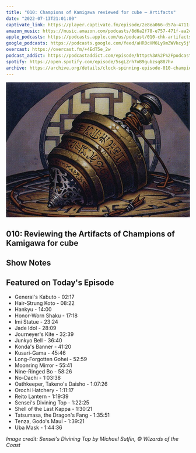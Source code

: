 ```yaml
---
title: "010: Champions of Kamigawa reviewed for cube — Artifacts"
date: "2022-07-13T21:01:00"
captivate_link: https://player.captivate.fm/episode/2e8ea066-d57a-4711-8c0f-7f86fd693395/
amazon_music: https://music.amazon.com/podcasts/8d6a2f78-e757-471f-aa2c-47afe84c72db/episodes/c9b46b3a-2527-4269-a144-0fab6ee3b79e/clock-spinning-010-chk-artifacts-review-champions-of-kamigawa
apple_podcasts: https://podcasts.apple.com/us/podcast/010-chk-artifacts-review-champions-of-kamigawa/id1611106302?i=1000569864048
google_podcasts: https://podcasts.google.com/feed/aHR0cHM6Ly9mZWVkcy5jYXB0aXZhdGUuZm0vY2xvY2stc3Bpbm5pbmcv/episode/MmU4ZWEwNjYtZDU3YS00NzExLThjMGYtN2Y4NmZkNjkzMzk1?sa=X&ved=0CAUQkfYCahcKEwiQic3p3ff4AhUAAAAAHQAAAAAQAQ
overcast: https://overcast.fm/+4EdT5e_2w
podcast_addict: https://podcastaddict.com/episode/https%3A%2F%2Fpodcasts.captivate.fm%2Fmedia%2F7bd1c8d8-6ede-4e52-8292-f563139b7630%2FClock-20Spinning-20Episode-20010-20-20Champions-20of-20Kamigawa-converted.mp3&podcastId=3861161
spotify: https://open.spotify.com/episode/5sgLZrh7oB9gubzsg887hv
archive: https://archive.org/details/clock-spinning-episode-010-champions-of-kamigawa-artifacts
---
```


![Sensei's Divining Top](./senseis-divining-top.jpg)

## 010: Reviewing the Artifacts of Champions of Kamigawa for cube



## Show Notes



## Featured on Today's Episode

* General's Kabuto - 02:17
* Hair-Strung Koto - 08:22
* Hankyu - 14:00
* Honor-Worn Shaku - 17:18
* Imi Statue - 23:24
* Jade Idol - 28:09
* Journeyer's Kite - 32:39
* Junkyo Bell - 36:40
* Konda's Banner - 41:20
* Kusari-Gama - 45:46
* Long-Forgotten Gohei - 52:59
* Moonring Mirror - 55:41
* Nine-Ringed Bo - 58:26
* No-Dachi - 1:03:38
* Oathkeeper, Takeno's Daisho - 1:07:26
* Orochi Hatchery - 1:11:17
* Reito Lantern - 1:19:39
* Sensei's Divining Top - 1:22:25
* Shell of the Last Kappa - 1:30:21
* Tatsumasa, the Dragon's Fang - 1:35:51
* Tenza, Godo's Maul - 1:39:21
* Uba Mask - 1:44:36

_Image credit: Sensei's Divining Top by Michael Sutfin, © Wizards of the Coast_